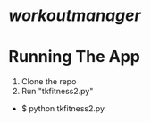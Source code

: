
# __*workoutmanager*__
# Running The App
1. Clone the repo
2. Run "tkfitness2.py"
  * $ python tkfitness2.py
  
